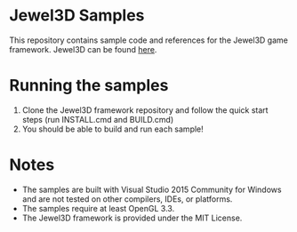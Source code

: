 # Jewel3D Samples
This repository contains sample code and references for the Jewel3D game framework. Jewel3D can be found [here](https://github.com/EmilianC/Jewel3D).

# Running the samples
1. Clone the Jewel3D framework repository and follow the quick start steps (run INSTALL.cmd and BUILD.cmd)
2. You should be able to build and run each sample!

# Notes
* The samples are built with Visual Studio 2015 Community for Windows and are not tested on other compilers, IDEs, or platforms.
* The samples require at least OpenGL 3.3.
* The Jewel3D framework is provided under the MIT License.